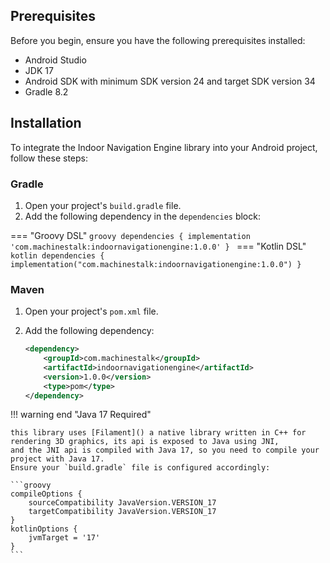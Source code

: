 ## Prerequisites

Before you begin, ensure you have the following prerequisites installed:

- Android Studio
- JDK 17
- Android SDK with minimum SDK version 24 and target SDK version 34
- Gradle 8.2

## Installation

To integrate the Indoor Navigation Engine library into your Android project, follow these steps:

### Gradle

1. Open your project's `build.gradle` file.
2. Add the following dependency in the `dependencies` block:

=== "Groovy DSL"
      ```groovy
          dependencies {
            implementation 'com.machinestalk:indoornavigationengine:1.0.0'
          }
      ```
=== "Kotlin DSL"
      ```kotlin
          dependencies {
            implementation("com.machinestalk:indoornavigationengine:1.0.0")
          }
      ```




### Maven

1. Open your project's `pom.xml` file.
2. Add the following dependency:

    ```xml
    <dependency>
        <groupId>com.machinestalk</groupId>
        <artifactId>indoornavigationengine</artifactId>
        <version>1.0.0</version>
        <type>pom</type>
    </dependency>
    ```

!!! warning end "Java 17 Required"

    this library uses [Filament]() a native library written in C++ for rendering 3D graphics, its api is exposed to Java using JNI,
    and the JNI api is compiled with Java 17, so you need to compile your project with Java 17. 
    Ensure your `build.gradle` file is configured accordingly:

    ```groovy
    compileOptions {
        sourceCompatibility JavaVersion.VERSION_17
        targetCompatibility JavaVersion.VERSION_17
    } 
    kotlinOptions {
        jvmTarget = '17'
    }
    ```
